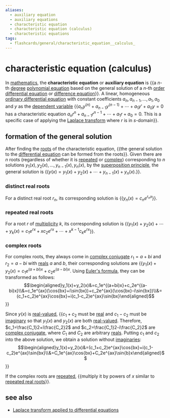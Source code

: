 ```yaml
---
aliases:
  - auxiliary equation
  - auxiliary equations
  - characteristic equation
  - characteristic equation (calculus)
  - characteristic equations
tags:
  - flashcards/general/characteristic_equation__calculus_
---
```


# characteristic equation (calculus)

In [mathematics](mathematics.md), the __characteristic equation__ or __auxiliary equation__ is {{a $n$-th [degree](degree%20of%20a%20polynomial.md) [polynomial equation](algebraic%20equation.md) based on the general solution of a $n$-th [order](differential%20equation.md#equation%20order%20and%20degree) [differential equation](differential%20equation.md) or [difference equation](recurrence%20relation.md)}}. A linear, homogeneous [ordinary differential equation](ordinary%20differential%20equation.md) with constant coefficients $a_n,a_{n-1},\ldots,a_1,a_0$ and $y$ as the [dependent variable](dependent%20and%20independent%20variable.md) {{$a_ny^{(n)}+a_{n-1}y^{(n-1)}+\cdots+a_1y'+a_0y=0$ has a characteristic equation $a_nr^n+a_{n-1}r^{n-1}+\cdots+a_1r+a_0=0$. This is a specific case of applying the [Laplace transform](Laplace%20transform.md) where $r$ is in $s$-domain}}. <!--SR:!2024-01-18,37,290!2023-12-22,15,250-->

## formation of the general solution

After finding the [roots](zero%20of%20a%20function.md) of the characteristic equation, {{the general solution to the [differential equation](differential%20equation.md) can be formed from the roots}}. Given there are $n$ roots (regardless of whether it is [repeated](multiplicity%20(mathematics).md#multiplicity%20of%20a%20root%20of%20a%20polynomial.md) or [complex](complex%20number.md)) corresponding to $n$ solutions $y_1(x),y_2(x),\ldots,y_{n-1}(x),y_n(x)$, by the [superposition principle](superposition%20princple.md), the general solution is {{$y(x)=y_1(x)+y_2(x)+\cdots+y_{n-1}(x)+y_n(x)$.}}. <!--SR:!2024-02-15,61,310!2024-02-04,52,310-->

### distinct real roots

For a distinct real root $r_n$, its corresponding solution is {{$y_n(x)=c_ne^{r_nx}$}}. <!--SR:!2024-02-07,54,310-->

### repeated real roots

For a root $r$ of [multiplicity](multiplicity%20(mathematics).md#multiplicity%20of%20a%20root%20of%20a%20polynomial.md) $k$, its corresponding solution is {{$y_1(x)+y_2(x)+\cdots+y_{k}(x)=c_1e^{rx}+xc_2e^{rx}+\cdots+x^{k-1}c_ke^{rx}$}}. <!--SR:!2024-01-27,43,290-->

### complex roots

For complex roots, they always come in [complex conjugate](complex%20conjugate.md) $r_1=a+bi$ and $r_2=a-bi$ with [reals](real%20number.md) $a$ and $b$, their corresponding solutions are {{$y_1(x)+y_2(x)=c_1e^{(a+bi)x}+c_2e^{(a-bi)x}$. Using [Euler's formula](Euler's%20formula.md), they can be transformed as follows: $$\begin{aligned}y_1(x)+y_2(x)&=c_1e^{(a+bi)x}+c_2e^{(a-bi)x}\\&=c_1e^{ax}(\cos{bx}+i\sin{bx})+c_2e^{ax}(\cos{bx}-i\sin{bx})\\&=(c_1+c_2)e^{ax}\cos{bx}+i(c_1-c_2)e^{ax}\sin{bx}\end{aligned}$$}} <!--SR:!2024-01-14,33,290-->

Since $y(x)$ is [real-valued](real-valued%20function.md), {{$c_1+c_2$ must be [real](real%20number.md) and $c_1-c_2$ must be [imaginary](imaginary%20number.md) so that $y_1(x)$ and $y_2(x)$ are both [real-valued](real-valued%20function.md). Therefore, $c_1=\frac{C_1}2+i\frac{C_2}2$ and $c_2=\frac{C_1}2-i\frac{C_2}2$ are [complex conjugate](complex%20conjugate.md), where $C_1$ and $C_2$ are arbitrary [reals](real%20number.md). Putting $c_1$ and $c_2$ into the above solution, we obtain a solution without [imaginaries](imaginary%20number.md): $$\begin{aligned}y_1(x)+y_2(x)&=(c_1+c_2)e^{ax}\cos{bx}+i(c_1-c_2)e^{ax}\sin{bx}\\&=C_1e^{ax}\cos{bx}+C_2e^{ax}\sin{b}x\end{aligned}$$}} <!--SR:!2024-01-27,45,290-->

If the complex roots are [repeated](multiplicity%20(mathematics).md#multiplicity%20of%20a%20root%20of%20a%20polynomial.md), {{multiply it by powers of $x$ similar to [repeated real roots](#repeated%20real%20roots)}}. <!--SR:!2024-02-08,55,310-->

## see also

- [Laplace transform applied to differential equations](Laplace%20transform%20applied%20to%20differential%20equations.md)
